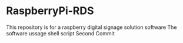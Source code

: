 # RaspberryPi-RDS
This repository is for a raspberry digital signage solution software 
The software ussage shell script
Second Commit